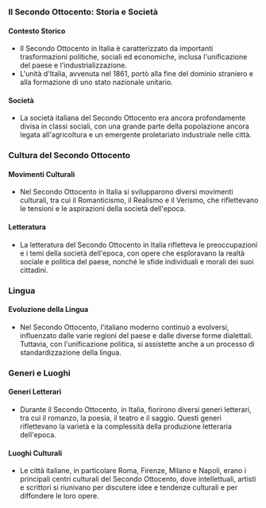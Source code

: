 ### Il Secondo Ottocento: Storia e Società

#### Contesto Storico
- Il Secondo Ottocento in Italia è caratterizzato da importanti trasformazioni politiche, sociali ed economiche, inclusa l'unificazione del paese e l'industrializzazione.
- L'unità d'Italia, avvenuta nel 1861, portò alla fine del dominio straniero e alla formazione di uno stato nazionale unitario.

#### Società
- La società italiana del Secondo Ottocento era ancora profondamente divisa in classi sociali, con una grande parte della popolazione ancora legata all'agricoltura e un emergente proletariato industriale nelle città.

### Cultura del Secondo Ottocento

#### Movimenti Culturali
- Nel Secondo Ottocento in Italia si svilupparono diversi movimenti culturali, tra cui il Romanticismo, il Realismo e il Verismo, che riflettevano le tensioni e le aspirazioni della società dell'epoca.

#### Letteratura
- La letteratura del Secondo Ottocento in Italia rifletteva le preoccupazioni e i temi della società dell'epoca, con opere che esploravano la realtà sociale e politica del paese, nonché le sfide individuali e morali dei suoi cittadini.

### Lingua

#### Evoluzione della Lingua
- Nel Secondo Ottocento, l'italiano moderno continuò a evolversi, influenzato dalle varie regioni del paese e dalle diverse forme dialettali. Tuttavia, con l'unificazione politica, si assistette anche a un processo di standardizzazione della lingua.

### Generi e Luoghi

#### Generi Letterari
- Durante il Secondo Ottocento, in Italia, fiorirono diversi generi letterari, tra cui il romanzo, la poesia, il teatro e il saggio. Questi generi riflettevano la varietà e la complessità della produzione letteraria dell'epoca.

#### Luoghi Culturali
- Le città italiane, in particolare Roma, Firenze, Milano e Napoli, erano i principali centri culturali del Secondo Ottocento, dove intellettuali, artisti e scrittori si riunivano per discutere idee e tendenze culturali e per diffondere le loro opere.